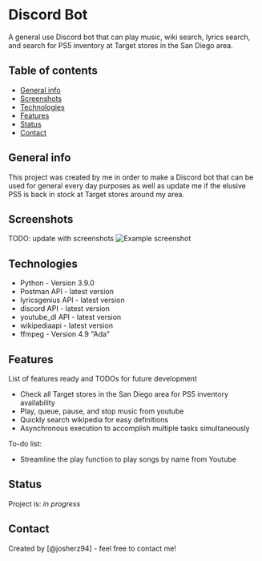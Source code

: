 # Discord Bot
A general use Discord bot that can play music, wiki search, lyrics search, and search for PS5 inventory at Target stores in the San Diego area.   

## Table of contents
* [General info](#general-info)
* [Screenshots](#screenshots)
* [Technologies](#technologies)
* [Features](#features)
* [Status](#status)
* [Contact](#contact)

## General info
This project was created by me in order to make a Discord bot that can be used for general every day purposes as well as update me if the elusive PS5 is back in stock at Target stores around my area. 

## Screenshots
TODO: update with screenshots
![Example screenshot](./img/screenshot.png)

## Technologies
* Python - Version 3.9.0
* Postman API - latest version
* lyricsgenius API - latest version
* discord API - latest version
* youtube_dl API - latest version
* wikipediaapi - latest version
* ffmpeg - Version 4.9 "Ada"

## Features
List of features ready and TODOs for future development
* Check all Target stores in the San Diego area for PS5 inventory availability 
* Play, queue, pause, and stop music from youtube
* Quickly search wikipedia for easy definitions
* Asynchronous execution to accomplish multiple tasks simultaneously

To-do list:
* Streamline the play function to play songs by name from Youtube

## Status
Project is: _in progress_

## Contact
Created by [@josherz94] - feel free to contact me!
